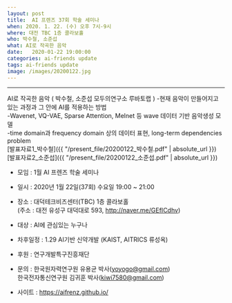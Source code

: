 ```yaml
---
layout: post
title:  AI 프렌즈 37회 학술 세미나
when: 2020. 1. 22. (수) 오후 7시-9시
where: 대전 TBC 1층 콜라보홀
who: 박수철, 소준섭
what: AI로 작곡한 음악
date:   2020-01-22 19:00:00
categories: ai-friends update
tags: ai-friends update
image: /images/20200122.jpg
---
```

***  
AI로 작곡한 음악 ( 박수철, 소준섭 모두의연구소 루바토랩 )
-현재 음악이 만들어지고 있는 과정과 그 안에 AI를 적용하는 방법  
-Wavenet, VQ-VAE, Sparse Attention, Melnet 등 wave 데이터 기반 음악생성 모델    
-time domain과 frequency domain 상의 데이터 표현, long-term dependencies problem  
[발표자료1_박수철]({{ "/present_file/20200122_박수철.pdf" | absolute_url }})  
[발표자료2_소준섭]({{ "/present_file/20200122_소준섭.pdf" | absolute_url }})  





- 모임 : 1월 AI 프렌즈 학술 세미나  
- 일시 : 2020년 1월 22일(37회) 수요일 19:00 ~ 21:00  
- 장소 : 대덕테크비즈센터(TBC) 1층 콜라보홀  
             (주소 : 대전 유성구 대덕대로 593, http://naver.me/GEfICdhv)  
- 대상 : AI에 관심있는 누구나  
- 차후일정 : 1.29 AI기반 신약개발 (KAIST, AITRICS 류성옥)  


- 후원 : 연구개발특구진흥재단  
- 문의 : 한국원자력연구원 유용균 박사(yoyogo@gmail.com)  
             한국전자통신연구원 김귀훈 박사(kiwi7580@gmail.com)  
- 사이트 : https://aifrenz.github.io/ 
